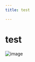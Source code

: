 ```yaml
---
title: test

---
```


# test

![image](https://files.slack.com/files-pri/T0HTW3H0V-F02N2JFF9B3/for-gif-4_540.gif?pub_secret=0ea90f7306)